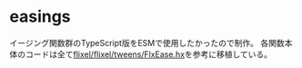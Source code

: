 # easings
イージング関数群のTypeScript版をESMで使用したかったので制作。
各関数本体のコードは全て[flixel/flixel/tweens/FlxEase.hx](https://github.com/HaxeFlixel/flixel/blob/dev/flixel/tweens/FlxEase.hx)を参考に移植している。